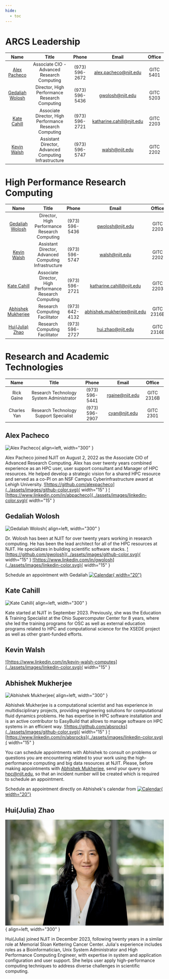 ```yaml
---
hide:
  - toc
---
```


# ARCS Leadership 


|                                                  Name                                                  |                          Title                          | Phone | Email |  Office   |
|:------------------------------------------------------------------------------------------------------:|:-------------------------------------------------------:|:-----:|:-----:|:---------:|
|                                     [Alex Pacheco](#alex-pacheco)                                      |       Associate CIO - Advanced Research Computing       | (973) 596-2672 | alex.pacheco@njit.edu | GITC 5401 |
|                                  [Gedaliah Wolosh](#gedaliah-wolosh)                                   |      Director, High Performance Research Computing      | (973) 596-5436 | gwolosh@njit.edu | GITC 5203 |
|                                       [Kate Cahill](#kate-cahil)                                       |  Associate Director, High Performance Research Computing  | (973) 596-2721 | katharine.cahill@njit.edu | GITC 2203 |
|                                      [Kevin Walsh](#kevin-walsh)                                       |  Assistant Director, Advanced Computing Infrastructure  | (973) 596-5747 | walsh@njit.edu | GITC 2202 | |



# High Performance Research Computing

| Name | Title | Phone | Email | Office |
|:----:|:-----:|:-----:|:-----:|:------:|
| [Gedaliah Wolosh](#gedaliah-wolosh) | Director, High Performance Research Computing | (973) 596-5436 | gwolosh@njit.edu | GITC 2203 |
| [Kevin Walsh](#kevin-walsh) | Assistant Director, Advanced Computing Infrastructure | (973) 596-5747 | walsh@njit.edu | GITC 2202 |
| [Kate Cahill](#kate-cahil)                                       |  Associate Director, High Performance Research Computing  | (973) 596-2721 | katharine.cahill@njit.edu | GITC 2203 |
| [Abhishek Mukherjee](#abhishek-mukherjee) | Research Computing Facilitator | (973) 642-4132 | abhishek.mukherjee@njit.edu | GITC 2316B |
| [Hui(Julia) Zhao](#hui-zhao) | Research Computing Facilitator | (973) 596-2727 | hui.zhao@njit.edu | GITC 2316B |


# Research and Academic Technologies

| Name | Title | Phone | Email | Office |
|:----:|:-----:|:-----:|:-----:|:------:|
| Rick Gaine | Research Technology System Administrator | (973) 596-5441 | rgaine@njit.edu | GITC 2316B |
| Charles Yan | Research Technology Support Specialist | (973) 596-2907 | cyan@njit.edu | GITC 2301 |



## Alex Pacheco

![Alex Pacheco](../assets/images/pacheco.jpg){ align=left, width="300" }

Alex Pacheco joined NJIT on August 2, 2022 as the Associate CIO of Advanced Research Computing. Alex has over twenty years combined experience as an HPC user, user support consultant and Manager of HPC resources. He helped develop a strategic vision for a shared HPC resource and served as a co-PI on an NSF Campus Cyberinfrastructure award at Lehigh University.
<a href="https://github.com/alexpacheco">![https://github.com/alexpacheco](../assets/images/github-color.svg){ width="15" }</a>
<a href="https://www.linkedin.com/in/abpacheco">![https://www.linkedin.com/in/abpacheco](../assets/images/linkedin-color.svg){ width="15" }</a>

## Gedaliah Wolosh

![Gedaliah Wolosh](../assets/images/wolosh.jpg){ align=left, width="300" }

Dr. Wolosh has been at NJIT for over twenty years working in research computing. He has been the lead architect for all of the HPC resources at NJIT. He specializes in building scientific software stacks.
<a href="https://github.com/gwolosh">![https://github.com/gwolosh](../assets/images/github-color.svg){ width="15" }</a>
<a href="https://www.linkedin.com/in/gwolosh">![https://www.linkedin.com/in/gwolosh](../assets/images/linkedin-color.svg){ width="15" }</a>

Schedule an appointment with Gedaliah [![Calendar](../assets/images/googlecalendar-color.svg){ width="20"}](https://calendar.google.com/calendar/selfsched?sstoken=UUdmZjlnUlItR09GfGRlZmF1bHR8YTQ0MmFjMWU4N2ZiODUxZjEzMTIwZGZlMWI4MjlkZjQ)


## Kate Cahill

![Kate Cahill](../assets/images/kate.png){ align=left, width="300" }

Kate started at NJIT in September 2023. Previously, she was the Education & Training Specialist at the Ohio Supercomputer Center for 8 years, where she led the training programs for OSC as well as external education programs related to HPC and computational science for the XSEDE project as well as other grant-funded efforts.


## Kevin Walsh
<a href="https://www.linkedin.com/in/kevin-walsh-computes">![https://www.linkedin.com/in/kevin-walsh-computes](../assets/images/linkedin-color.svg){ width="15" }</a>


## Abhishek Mukherjee 

![Abhishek Mukherjee](../assets/images/mukherjee.jpg){ align=left, width="300" }

Abhishek Mukherjee is a computational scientist and has experience in multidisciplinary projects, providing engineering solutions for computational fluid dynamics problems. He has expertise in HPC software installation and is an active contributor to EasyBuild that allows to manage software on HPC systems in an efficient way.
<a href="https://github.com/absrocks">![https://github.com/absrocks](../assets/images/github-color.svg){ width="15" }</a>
<a href="https://www.linkedin.com/in/absrocks">![https://www.linkedin.com/in/absrocks](../assets/images/linkedin-color.svg){ width="15" }</a>

You can schedule appointments with Abhishek to consult on problems or questions you are encountering related to your work using the high-performance computing and big data resources at NJIT. Please, before making appointments with [Abhishek Mukherjee](#abhishek-mukherjee), send your query to [hpc@njit.edu](mailto:hpc@njit.edu), so that an incident number will be created which is required to schedule an appointment.

Schedule an appointment directly on Abhishek's calendar from [![Calendar](../assets/images/googlecalendar-color.svg){ width="20"}](https://calendly.com/abhinjit/arcs-hpc)


## Hui(Julia) Zhao
![Hui(Julia) Zhao](../assets/images/julia.jpg){ align=left, width="300" }

Hui(Julia) joined NJIT in December 2023, following twenty years in a similar role at Memorial Sloan Kettering Cancer Center. Julia's experience includes roles as a Bioinformatician, Unix System Administrator and High Performance Computing Engineer, with expertise in system and application configuration and user support. She helps user apply high-performance computing techniques to address diverse challenges in scientific computing. 
